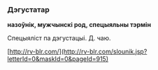 ### Дэгустатар
**назоўнік, мужчынскі род, спецыяльны тэрмін**

Спецыяліст па дэгустацыі. Д. чаю.

<a rel="author">[http://rv-blr.com/](http://rv-blr.com/slounik.jsp?letterId=0&maskId=0&pageId=915)</a>
